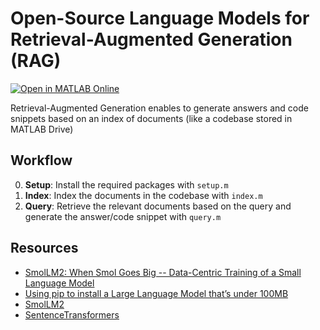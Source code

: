 # Open-Source Language Models for Retrieval-Augmented Generation (RAG)

[![Open in MATLAB Online](https://www.mathworks.com/images/responsive/global/open-in-matlab-online.svg)](https://matlab.mathworks.com/open/github/v1?repo=slevin48/open-source-rag)


Retrieval-Augmented Generation enables to generate answers and code snippets based on an index of documents (like a codebase stored in MATLAB Drive)

## Workflow

0. **Setup**: Install the required packages with `setup.m`
1. **Index**: Index the documents in the codebase with `index.m`
2. **Query**: Retrieve the relevant documents based on the query and generate the answer/code snippet with `query.m`

## Resources

- [SmolLM2: When Smol Goes Big -- Data-Centric Training of a Small Language Model](https://arxiv.org/abs/2502.02737)
- [Using pip to install a Large Language Model that’s under 100MB](https://simonwillison.net/2025/Feb/7/pip-install-llm-smollm2/)
- [SmolLM2](https://huggingface.co/HuggingFaceTB/SmolLM2-135M-Instruct)
- [SentenceTransformers](https://sbert.net/)
